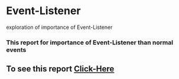 # Event-Listener
exploration of importance of Event-Listener
### This report for importance of Event-Listener than normal events
## To see this report [Click-Here](main.js)

